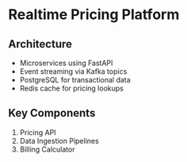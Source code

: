 # Realtime Pricing Platform

## Architecture

- Microservices using FastAPI
- Event streaming via Kafka topics
- PostgreSQL for transactional data
- Redis cache for pricing lookups

## Key Components

1. Pricing API
2. Data Ingestion Pipelines
3. Billing Calculator

